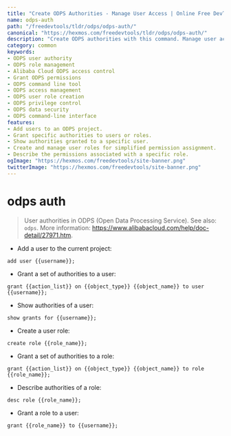 ```yaml
---
title: "Create ODPS Authorities - Manage User Access | Online Free DevTools by Hexmos"
name: odps-auth
path: "/freedevtools/tldr/odps/odps-auth/"
canonical: "https://hexmos.com/freedevtools/tldr/odps/odps-auth/"
description: "Create ODPS authorities with this command. Manage user access and permissions in Alibaba Cloud's Open Data Processing Service (ODPS). Free online tool, no registration required."
category: common
keywords:
- ODPS user authority
- ODPS role management
- Alibaba Cloud ODPS access control
- Grant ODPS permissions
- ODPS command line tool
- ODPS access management
- ODPS user role creation
- ODPS privilege control
- ODPS data security
- ODPS command-line interface
features:
- Add users to an ODPS project.
- Grant specific authorities to users or roles.
- Show authorities granted to a specific user.
- Create and manage user roles for simplified permission assignment.
- Describe the permissions associated with a specific role.
ogImage: "https://hexmos.com/freedevtools/site-banner.png"
twitterImage: "https://hexmos.com/freedevtools/site-banner.png"
---
```


# odps auth

> User authorities in ODPS (Open Data Processing Service).
> See also: `odps`.
> More information: <https://www.alibabacloud.com/help/doc-detail/27971.htm>.

- Add a user to the current project:

`add user {{username}};`

- Grant a set of authorities to a user:

`grant {{action_list}} on {{object_type}} {{object_name}} to user {{username}};`

- Show authorities of a user:

`show grants for {{username}};`

- Create a user role:

`create role {{role_name}};`

- Grant a set of authorities to a role:

`grant {{action_list}} on {{object_type}} {{object_name}} to role {{role_name}};`

- Describe authorities of a role:

`desc role {{role_name}};`

- Grant a role to a user:

`grant {{role_name}} to {{username}};`
